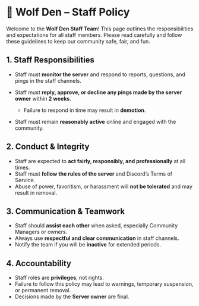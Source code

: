 
# 🐺 Wolf Den – Staff Policy

Welcome to the **Wolf Den Staff Team**! This page outlines the responsibilities and expectations for all staff members. Please read carefully and follow these guidelines to keep our community safe, fair, and fun.

## 1. Staff Responsibilities

* Staff must **monitor the server** and respond to reports, questions, and pings in the staff channels.
* Staff must **reply, approve, or decline any pings made by the server owner** within **2 weeks**.

  * Failure to respond in time may result in **demotion**.
* Staff must remain **reasonably active** online and engaged with the community.

## 2. Conduct & Integrity

* Staff are expected to **act fairly, responsibly, and professionally** at all times.
* Staff must **follow the rules of the server** and Discord’s Terms of Service.
* Abuse of power, favoritism, or harassment will **not be tolerated** and may result in removal.

## 3. Communication & Teamwork

* Staff should **assist each other** when asked, especially Community Managers or owners.
* Always use **respectful and clear communication** in staff channels.
* Notify the team if you will be **inactive** for extended periods.

## 4. Accountability

* Staff roles are **privileges**, not rights.
* Failure to follow this policy may lead to warnings, temporary suspension, or permanent removal.
* Decisions made by the **Server owner** are final.
